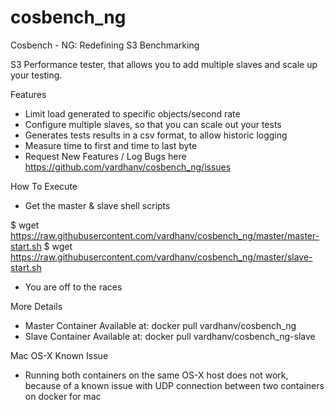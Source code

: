 # cosbench_ng
Cosbench - NG: Redefining S3 Benchmarking


S3 Performance tester, that allows you to add multiple slaves and scale up your testing.

Features

* Limit load generated to specific objects/second rate
* Configure multiple slaves, so that you can scale out your tests
* Generates tests results in a csv format, to allow historic logging
* Measure time to first and time to last byte
* Request New Features / Log Bugs here https://github.com/vardhanv/cosbench_ng/issues

How To Execute
* Get the master & slave shell scripts

$ wget https://raw.githubusercontent.com/vardhanv/cosbench_ng/master/master-start.sh
$ wget https://raw.githubusercontent.com/vardhanv/cosbench_ng/master/slave-start.sh

* You are off to the races

More Details
* Master Container Available at: docker pull vardhanv/cosbench_ng
* Slave Container Available at: docker pull vardhanv/cosbench_ng-slave

Mac OS-X Known Issue
* Running both containers on the same OS-X host does not work, because of a known issue with UDP connection between two containers on docker for mac
